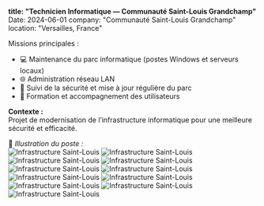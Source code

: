 **title: "Technicien Informatique — Communauté Saint-Louis Grandchamp"**
Date: 2024-06-01
company: "Communauté Saint-Louis Grandchamp"
location: "Versailles, France"



Missions principales :
- 💻 Maintenance du parc informatique (postes Windows et serveurs locaux)
- 🌐 Administration réseau LAN
- 🔐 Suivi de la sécurité et mise à jour régulière du parc
- 🧠 Formation et accompagnement des utilisateurs

**Contexte :**  
Projet de modernisation de l’infrastructure informatique pour une meilleure sécurité et efficacité.

📸 *Illustration du poste :*  
![Infrastructure Saint-Louis](/img/gd1.jpeg)
![Infrastructure Saint-Louis](/img/gd2.jpeg)
![Infrastructure Saint-Louis](/img/gd3.jpeg)
![Infrastructure Saint-Louis](/img/gd4.jpeg)
![Infrastructure Saint-Louis](/img/gd5.jpeg)
![Infrastructure Saint-Louis](/img/gd6.jpeg)
![Infrastructure Saint-Louis](/img/gd7.jpeg)
![Infrastructure Saint-Louis](/img/gd8.jpeg)
![Infrastructure Saint-Louis](/img/gd9.jpeg)
![Infrastructure Saint-Louis](/img/gd10.jpeg)
![Infrastructure Saint-Louis](/img/gd11.jpeg)
